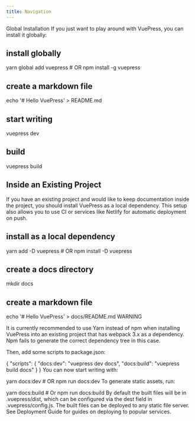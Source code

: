 ```yaml
---
title: Navigation
---
```

Global Installation
If you just want to play around with VuePress, you can install it globally:

## install globally
yarn global add vuepress # OR npm install -g vuepress

## create a markdown file
echo '# Hello VuePress' > README.md

## start writing
vuepress dev

## build
vuepress build
## Inside an Existing Project
If you have an existing project and would like to keep documentation inside the project, you should install VuePress as a local dependency. This setup also allows you to use CI or services like Netlify for automatic deployment on push.

## install as a local dependency
yarn add -D vuepress # OR npm install -D vuepress

## create a docs directory
mkdir docs
## create a markdown file
echo '# Hello VuePress' > docs/README.md
WARNING

It is currently recommended to use Yarn instead of npm when installing VuePress into an existing project that has webpack 3.x as a dependency. Npm fails to generate the correct dependency tree in this case.

Then, add some scripts to package.json:

{
  "scripts": {
    "docs:dev": "vuepress dev docs",
    "docs:build": "vuepress build docs"
  }
}
You can now start writing with:

yarn docs:dev # OR npm run docs:dev
To generate static assets, run:

yarn docs:build # Or npm run docs:build
By default the built files will be in .vuepress/dist, which can be configured via the dest field in .vuepress/config.js. The built files can be deployed to any static file server. See Deployment Guide for guides on deploying to popular services.
